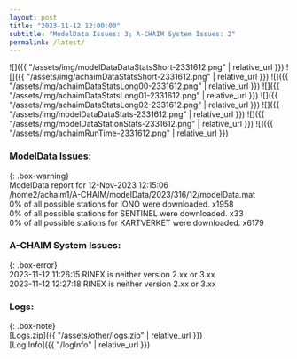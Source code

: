 ```yaml
---
layout: post
title: "2023-11-12 12:00:00"
subtitle: "ModelData Issues: 3; A-CHAIM System Issues: 2"
permalink: /latest/
---
```


![]({{ "/assets/img/modelDataDataStatsShort-2331612.png" | relative_url }})
![]({{ "/assets/img/achaimDataStatsShort-2331612.png" | relative_url }})
![]({{ "/assets/img/achaimDataStatsLong00-2331612.png" | relative_url }})
![]({{ "/assets/img/achaimDataStatsLong01-2331612.png" | relative_url }})
![]({{ "/assets/img/achaimDataStatsLong02-2331612.png" | relative_url }})
![]({{ "/assets/img/modelDataDataStats-2331612.png" | relative_url }})
![]({{ "/assets/img/modelDataStationStats-2331612.png" | relative_url }})
![]({{ "/assets/img/achaimRunTime-2331612.png" | relative_url }})


### ModelData Issues:  
  
{: .box-warning}  
 ModelData report for 12-Nov-2023 12:15:06   
 /home2/achaim1/A-CHAIM/modelData/2023/316/12/modelData.mat   
 0% of all possible stations for IONO were downloaded. x1958   
 0% of all possible stations for SENTINEL were downloaded. x33   
 0% of all possible stations for KARTVERKET were downloaded. x6179   
  
### A-CHAIM System Issues:  
  
{: .box-error}  
2023-11-12 11:26:15 RINEX is neither version 2.xx or 3.xx  
2023-11-12 12:27:18 RINEX is neither version 2.xx or 3.xx  

### Logs:  
  
{: .box-note}  
[Logs.zip]({{ "/assets/other/logs.zip" | relative_url }})  
[Log Info]({{ "/logInfo" | relative_url }})  
